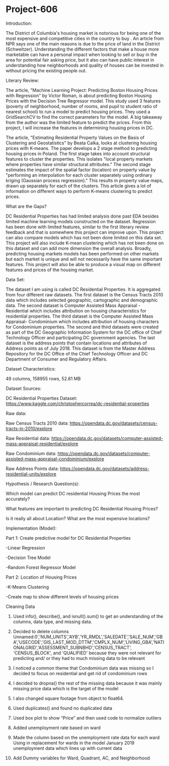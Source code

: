 # Project-606
Introduction:

The District of Columbia's housing market is notorious for being one of the most expensive and competitive cities in the country to buy . An article from NPR says one of the main reasons is due to the price of land in the District (Schweitzer). Understanding the different factors that make a house more marketable can have a personal impact when looking to sell or buy in the area for potential fair asking price, but it also can have public interest in understanding how neighborhoods and quality of houses can be invested in without pricing the existing people out. 

Literary Review: 

The article, "Machine Learning Project: Predicting Boston Housing Prices with Regression" by Victor Roman, is about predicting Boston Housing Prices with the Decision Tree Regressor model. This study used 3 features (poverty of neighborhood, number of rooms, and pupil to student ratio of nearest school) to run a model to predict housing prices. They used a GridSearchCV to find the correct parameters for the model. A big takeaway from the author was the limited feature to predict the prices. From this project, I will increase the features in determining housing prices in DC. 

The article, "Estimating Residential Property Values on the Basis of Clustering and Geostatistics" by Beata Calka, looks at clustering housing prices with K-means. The paper develops a 2 stage method to predicting housing prices in Poland. The first stage takes into account structural features to cluster the properties. This isolates "local property markets where properties have similar structural attributes." The second stage estimates the impact of the spatial factor (location) on property value by "performing an interpolation for each cluster separately using ordinary kriging (Gaussian process regression)." This results in property value maps, drawn up separately for each of the clusters. This article gives a lot of information on different ways to perform K-means clustering to predict prices. 

What are the Gaps?

DC Residential Properties has had limited analysis done past EDA besides limited machine learning models constructed on the dataset. Regression has been done with limited features, similar to the first literary review feedback and that is somewhere this project can improve upon. This project can also compare models which has not been done limited on this data set. This project will also include K-mean clustering which has not been done on this dataset and can add more dimension the overall analysis.  Broadly, predicting housing markets models has been performed on other markets but each market is unique and will not necessarily have the same important features. This project will also be able to produce a visual map on different features and prices of the housing market. 

Data Set:

The dataset I am using is called DC Residential Properties. It is aggregated from four different raw datasets. The first dataset is the Census Tracts 2010 data which includes selected geographic, cartographic and demographic data. The second dataset is Computer Assisted Mass Appraisal - Residential which includes attribution on housing characteristics for residential properties. The third dataset is the Computer Assisted Mass Appraisal- Condominium which includes attribution of housing characters for Condominium properties. The second and third datasets were created as part of the DC Geographic Information System for the DC office of Chief Technology Officer and participating DC government agencies. The last dataset is the address points that contain locations and attributes of Address points as of July 2018. This dataset is from the Master Address Repository for the DC Office of the Chief Technology Officer and DC Department of Consumer and Regulatory Affairs. 

Dataset Characteristics:

49 columns, 158955 rows, 52.81 MB

Dataset Sources:

DC Residential Properties Dataset: https://www.kaggle.com/christophercorrea/dc-residential-properties

Raw data:

Raw Census Tracts 2010 data: https://opendata.dc.gov/datasets/census-tracts-in-2010/explore

Raw Residential data: https://opendata.dc.gov/datasets/computer-assisted-mass-appraisal-residential/explore

Raw Condominium data: https://opendata.dc.gov/datasets/computer-assisted-mass-appraisal-condominium/explore

Raw Address Points data: https://opendata.dc.gov/datasets/address-residential-units/explore

Hypothesis / Research Question(s):

Which model can predict DC residential Housing Prices the most accurately?

What features are important to predicting DC Residential Housing Prices? 

Is it really all about Location? What are the most expensive locations?

Implementation (Model):

Part 1: Create predictive model for DC Residential Properties

-Linear Regression

-Decision Tree Model

-Random Forest Regressor Model

Part 2: Location of Housing Prices

-K-Means Clustering

-Create map to show different levels of housing prices

Cleaning Data

1. Used info(), describe(), and isnull().sum() to get an understanding of the columns, data type, and missing data.
2. Decided to delete columns Unnamed:0','NUM_UNITS','AYB','YR_RMDL','SALEDATE','SALE_NUM','GBA','USECODE','GIS_LAST_MOD_DTTM','CMPLX_NUM','LIVING_GBA','NATIONALGRID','ASSESSMENT_SUBNBHD','CENSUS_TRACT', 'CENSUS_BLOCK', and 'QUALIFIED' because they were not relevant for predicting and/ or they had to much missing data to be relevant
4. I noticed a common theme that Condominium data was missing so I decided to focus on residential and get rid of condominium rows
5. I decided to dropna() the rest of the missing data because it was mainly missing price data which is the target of the model
6. I also changed square footage from object to float64.
7. Used duplicates() and found no duplicated data
8. Used box plot to show “Price” and then used code to normalize outliers
9. Added unemployment rate based on ward
10. Made the column based on the unemployment rate data for each ward
Using in replacement for wards in the model
January 2019 unemployment data which lines up with current data

11. Add Dummy variables for Ward, Quadrant, AC, and Neighborhood

  
